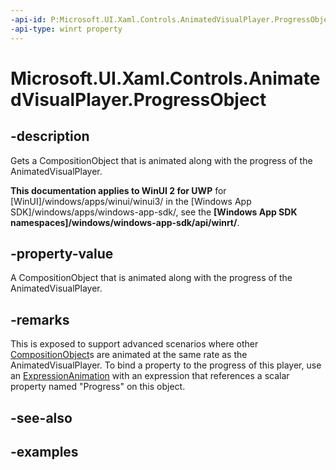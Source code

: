 ```yaml
---
-api-id: P:Microsoft.UI.Xaml.Controls.AnimatedVisualPlayer.ProgressObject
-api-type: winrt property
---
```


<!-- Property syntax.
public CompositionObject ProgressObject { get; }
-->

# Microsoft.UI.Xaml.Controls.AnimatedVisualPlayer.ProgressObject

## -description

Gets a CompositionObject that is animated along with the progress of the AnimatedVisualPlayer.

**This documentation applies to WinUI 2 for UWP** for [WinUI]/windows/apps/winui/winui3/ in the [Windows App SDK]/windows/apps/windows-app-sdk/, see the **[Windows App SDK namespaces]/windows/windows-app-sdk/api/winrt/**.

## -property-value

A CompositionObject that is animated along with the progress of the AnimatedVisualPlayer.

## -remarks

This is exposed to support advanced scenarios where other [CompositionObject](/uwp/api/windows.ui.composition.compositionobject)s are animated at the same rate as the AnimatedVisualPlayer. To bind a property to the progress of this player, use an [ExpressionAnimation](/uwp/api/windows.ui.composition.expressionanimation) with an expression that references a scalar property named "Progress" on this object.

## -see-also

## -examples

